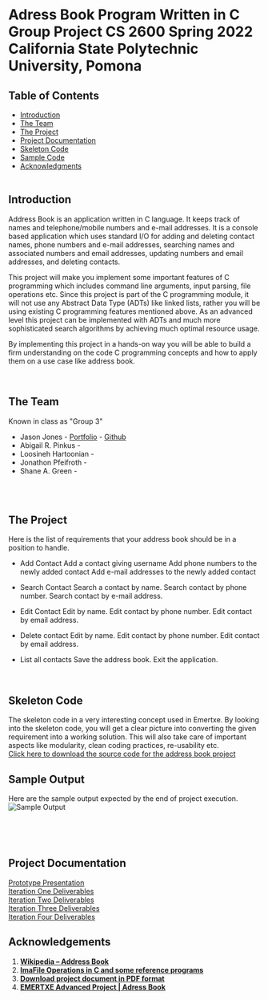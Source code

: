 # Adress Book Program Written in C Group Project CS 2600 Spring 2022 California State Polytechnic University, Pomona <br>


## Table of Contents <br>

* [Introduction](#Introduction)
* [The Team](#Team)
* [The Project](#Games)
* [Project Documentation](#Docs)
* [Skeleton Code](#Skel)
* [Sample Code](#Sample)
* [Acknowledgments](#Ack)
<br><br>

## Introduction <a name="Introduction"></a> <br>

Address Book is an application written in C language. It keeps track of names and telephone/mobile numbers and e-mail addresses. It is a console based application which uses standard I/O for adding and deleting contact names, phone numbers and e-mail addresses, searching names and associated numbers and email addresses, updating numbers and email addresses, and deleting contacts.

This project will make you implement some important features of C programming which includes command line arguments, input parsing, file operations etc. Since this project is part of the C programming module, it will not use any Abstract Data Type (ADTs) like linked lists, rather you will be using existing C programming features mentioned above. As an advanced level this project can be implemented with ADTs and much more sophisticated search algorithms by achieving much optimal resource usage. 

By implementing this project in a hands-on way you will be able to build a firm understanding on the code C programming concepts and how to apply them on a use case like address book.

<br>

## The Team <a name="Team"></a> <br>
Known in class as "Group 3"
* Jason Jones - [Portfolio](https://jasonjonesthe.dev/) - [Github](https://github.com/jasojone)
*  Abigail R. Pinkus -   
*  Loosineh Hartoonian -  
*  Jonathon Pfeifroth -  
* Shane A. Green - 


<br><br>

## The Project <a name="Games"></a> <br>
Here is the list of requirements that your address book should be in a position to handle. 


* Add Contact
Add a contact giving username
Add phone numbers to the newly added contact
Add e-mail addresses to the newly added contact
* Search Contact
Search a contact by name.
Search contact by phone number.
Search contact by e-mail address.
* Edit Contact
Edit by name.
Edit contact by phone number.
Edit contact by email address.
* Delete contact
Edit by name.
Edit contact by phone number.
Edit contact by email address.
* List all contacts
  Save the address book.
  Exit the application. 


  <br>
## Skeleton Code <a name="Skel"></a> <br>

The skeleton code in a very interesting concept used in Emertxe. By looking into the skeleton code, you will get a clear picture into converting the given requirement into a working solution. This will also take care of important aspects like modularity, clean coding practices, re-usability etc.  
[Click here to download the source code for the address book project](https://www.emertxe.com/content/c-programming/code/addressbook_src.zip)

## Sample Output <a name="Sample"></a> <br>
Here are the sample output expected by the end of project execution.
![Sample Output](C:\Users\Jason\OneDrive\Documents\GitHub\cs2600-spring-2022-project-3\ample.png)
 
 ![]()
 
<br><br>


## Project Documentation <a name="Docs"></a> <br>
[Prototype Presentation]() <br>
[Iteration One Deliverables]() <br>
[Iteration Two Deliverables]() <br>
[Iteration Three Deliverables]() <br>
[Iteration Four Deliverables]()<br>

## Acknowledgements <a name="Ack"></a> <br>
1.  **[Wikipedia – Address Book](https://en.wikipedia.org/wiki/Address_book)**
2.  **[Ima](https://en.wikipedia.org/wiki/BMP)[File Operations in C and some reference programs](https://github.com/ptdecker/cbasics)[](https://en.wikipedia.org/wiki/BMP)**
3.  **[Download project document in PDF format](https://www.emertxe.com/content/c-programming/address_book.pdf)**
4. **[EMERTXE Advanced Project | Adress Book](https://www.emertxe.com/embedded-systems/c-programming/c-projects/address-book-c/)**

